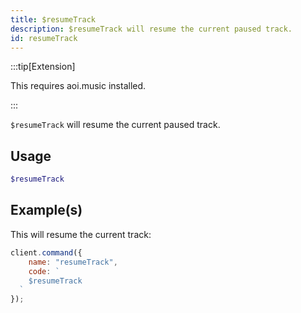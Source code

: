 ```yaml
---
title: $resumeTrack
description: $resumeTrack will resume the current paused track.
id: resumeTrack
---
```


:::tip[Extension]

This requires aoi.music installed.

:::

`$resumeTrack` will resume the current paused track.

## Usage

```php
$resumeTrack
```

## Example(s)

This will resume the current track:

```javascript
client.command({
    name: "resumeTrack",
    code: `
    $resumeTrack
  `
});
```
